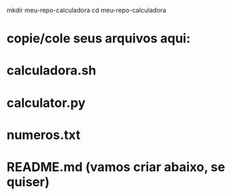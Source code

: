 mkdir meu-repo-calculadora
cd meu-repo-calculadora

# copie/cole seus arquivos aqui:
# calculadora.sh
# calculator.py
# numeros.txt
# README.md (vamos criar abaixo, se quiser)
